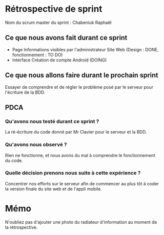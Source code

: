 # Rétrospective de sprint

Nom du scrum master du sprint : Chabeniuk Raphaël

## Ce que nous avons fait durant ce sprint

- Page Informations visibles par l'administrateur Site Web (Design : DONE, fonctionnement : TO DO)
- Interface Création de compte Android (DOING)

## Ce que nous allons faire durant le prochain sprint

Essayer de comprendre et de régler le problème posé par le serveur pour l'écriture de la BDD.

## PDCA 
### Qu'avons nous testé durant ce sprint ? 
La ré-écriture du code donné par Mr Clavier pour le serveur et la BDD.

### Qu'avons nous observé ?
Rien ne fonctionne, et nous avons du mal à comprendre le fonctionnement du code.

### Quelle décision prenons nous suite à cette expérience ? 
Concentrer nos efforts sur le serveur afin de commencer au plus tôt à coder la version finale
du site web et de l'appli mobile.

# Mémo
N'oubliez pas d'ajouter une photo du radiateur d'information au moment de la rétrospective.
